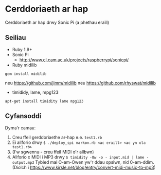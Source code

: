 # Cerddoriaeth ar hap

Cerddoriaeth ar hap drwy Sonic Pi (a phethau eraill)

## Seiliau
* Ruby 1.9+
* Sonic Pi
  * http://www.cl.cam.ac.uk/projects/raspberrypi/sonicpi/
* Ruby midilib
````
gem install midilib
````
 neu https://github.com/jimm/midilib
 neu https://github.com/rhyswat/midilib
* timididy, lame, mpg123
````
apt-get install timidity lame mpg123
````

## Cyfansoddi
Dyma'r camau:
1. Creu ffeil gerddoriaethe ar-hap e.e. `test1.rb`
2. Ei allforio drwy `$ ./deploy_spi markov.rb <ac eraill> <ac yn ola test1.rb>`
3. (I'w sgwennu - creu ffeil MIDI o'r allbwn)
4. Allforio o MIDI i MP3 drwy `$ timidity -Ow -o - input.mid | lame - output.mp3`
   Tybied mai O-am-Owen yw'r ddau opsiwn, nid 0-am-ddim.
   (Diolch i https://www.kirsle.net/blog/entry/convert-midi-music-to-mp3)